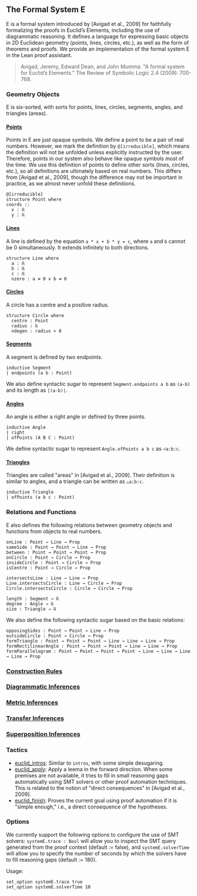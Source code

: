 ## The Formal System E

E is a formal system introduced by [Avigad et al., 2009] for faithfully formalizing the proofs in Euclid’s Elements, including the use of diagrammatic reasoning. It defines a language for expressing basic objects in 2D Euclidean geometry (points, lines, circles, etc.), as well as the form of theorems and proofs. We provide an implementation of the formal system E in the Lean proof assistant.

> Avigad, Jeremy, Edward Dean, and John Mumma. "A formal system for Euclid’s Elements." The Review of Symbolic Logic 2.4 (2009): 700-768.

### Geometry Objects

E is six-sorted, with sorts for points, lines, circles, segments, angles, and triangles (areas).

#### [Points](SystemE/Sorts/Points.lean)

Points in E are just opaque symbols. We define a point to be a pair of real numbers. However, we mark the definition by `@[irreducible]`, which means the definition will not be unfolded unless explicitly instructed by the user. Therefore, points in our system also behave like opaque symbols most of the time. We use this definition of points to define other sorts (lines, circles, etc.), so all definitions are ultimately based on real numbers. This differs from [Avigad et al., 2009], though the difference may not be important in practice, as we almost never unfold these definitions.
```lean
@[irreducible]
structure Point where
coords ::
  x : ℝ
  y : ℝ

```

#### [Lines](SystemE/Sorts/Lines.lean)

A line is defined by the equation `a * x + b * y = c`, where `a` and `b` cannot be 0 simultaneously. It extends infinitely to both directions.
```lean
structure Line where
  a : ℝ
  b : ℝ
  c : ℝ
  nzero : a ≠ 0 ∨ b ≠ 0
```

#### [Circles](SystemE/Sorts/Circles.lean)

A circle has a centre and a positive radius.
```lean
structure Circle where
  centre : Point
  radius : ℝ
  ndegen : radius > 0
```

#### [Segments](SystemE/Sorts/Segments.lean)

A segment is defined by two endpoints.
```lean
inductive Segment
| endpoints (a b : Point)
```

We also define syntactic sugar to represent `Segment.endpoints a b` as `(a-b)` and its length as `|(a-b)|`.


#### [Angles](SystemE/Sorts/Angles.lean)

An angle is either a right angle or defined by three points.
```lean
inductive Angle
| right
| ofPoints (A B C : Point)

```

We define syntactic sugar to represent `Angle.ofPoints a b c` as `∠a:b:c`.

#### [Triangles](SystemE/Sorts/Triangles.lean)

Triangles are called "areas" in [Avigad et al., 2009]. Their definition is similar to angles, and a triangle can be written as `△a:b:c`.
```lean
inductive Triangle
| ofPoints (a b c : Point)
```


### Relations and Functions

E also defines the following relations between geometry objects and functions from objects to real numbers.

```lean
onLine : Point → Line → Prop
sameSide : Point → Point → Line → Prop
between : Point → Point → Point → Prop
onCircle : Point → Circle → Prop
insideCircle : Point → Circle → Prop
isCentre : Point → Circle → Prop

intersectsLine : Line → Line → Prop
Line.intersectsCircle : Line → Circle → Prop
Circle.intersectsCircle : Circle → Circle → Prop

length : Segment → ℝ
degree : Angle → ℝ
size : Triangle → ℝ
```

We also define the following syntactic sugar based on the basic relations:
```lean
opposingSides : Point → Point → Line → Prop
outsideCircle : Point → Circle → Prop
formTriangle : Point → Point → Point → Line → Line → Line → Prop
formRectilinearAngle : Point → Point → Point → Line → Line → Prop
formParallelogram : Point → Point → Point → Point → Line → Line → Line → Line → Prop
```

### [Construction Rules](SystemE/Constructions)

### [Diagrammatic Inferences](SystemE/Inferences/Diagrammatic.lean)

### [Metric Inferences](SystemE/Inferences/Metric.lean)

### [Transfer Inferences](SystemE/Inferences/Transfer.lean)

### [Superposition Inferences](SystemE/Inferences/Superposition.lean)

### Tactics

* [euclid_intros](SystemE/Tactics/Intros.lean): Similar to `intros`, with some simple desugaring.
* [euclid_apply](SystemE/Tactics/Solve.lean): Apply a leema in the forward direction. When some premises are not available, it tries to fill in small reasoning gaps automatically using SMT solvers or other proof automation techniques. This is related to the notion of "direct consequences" in [Avigad et al., 2009].
* [euclid_finish](SystemE/Tactics/Solve.lean): Proves the current goal using proof automation if it is "simple enough," i.e., a direct consequence of the hypotheses. 

### Options 

We currently support the following options to configure the use of SMT solvers: `systemE.trace : Bool` will allow you to inspect the SMT query generated from the proof context (default := false), and `systemE.solverTime` will allow you to specify the number of seconds by which the solvers have to fill reasoning gaps (default := 180).

Usage: 
```
set_option systemE.trace true
set_option systemE.solverTime 10
```